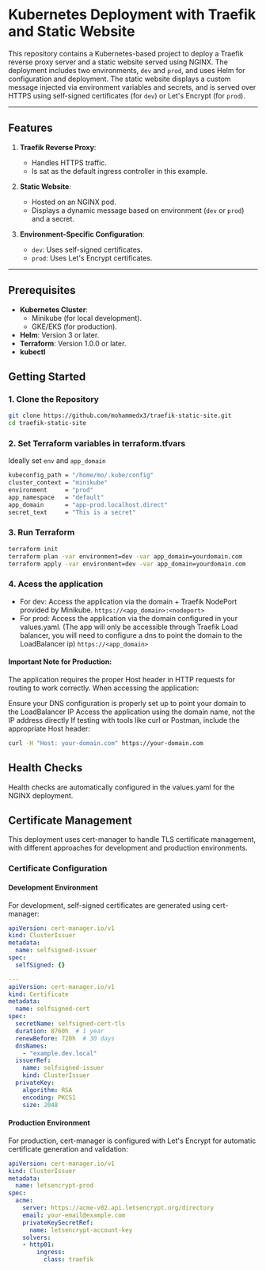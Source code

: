 # Kubernetes Deployment with Traefik and Static Website

This repository contains a Kubernetes-based project to deploy a Traefik reverse proxy server and a static website served using NGINX. The deployment includes two environments, `dev` and `prod`, and uses Helm for configuration and deployment. The static website displays a custom message injected via environment variables and secrets, and is served over HTTPS using self-signed certificates (for `dev`) or Let's Encrypt (for `prod`).

---

## Features

1. **Traefik Reverse Proxy**:
   - Handles HTTPS traffic.
   - Is sat as the default ingress controller in this example.

2. **Static Website**:
   - Hosted on an NGINX pod.
   - Displays a dynamic message based on environment (`dev` or `prod`) and a secret.

3. **Environment-Specific Configuration**:
   - `dev`: Uses self-signed certificates.
   - `prod`: Uses Let's Encrypt certificates.

---

## Prerequisites

- **Kubernetes Cluster**:
  - Minikube (for local development).
  - GKE/EKS (for production).
- **Helm**: Version 3 or later.
- **Terraform**: Version 1.0.0 or later.
- **kubectl**

## Getting Started

### 1. Clone the Repository

```bash
git clone https://github.com/mohammedx3/traefik-static-site.git
cd traefik-static-site
```

### 2. Set Terraform variables in terraform.tfvars
Ideally set `env` and `app_domain`
```bash
kubeconfig_path = "/home/mo/.kube/config"
cluster_context = "minikube"
environment     = "prod"
app_namespace   = "default"
app_domain      = "app-prod.localhost.direct"
secret_text     = "This is a secret"
```

### 3. Run Terraform
```bash
terraform init
terraform plan -var environment=dev -var app_domain=yourdomain.com
terraform apply -var environment=dev -var app_domain=yourdomain.com
```

### 4. Acess the application
- For dev: Access the application via the domain + Traefik NodePort provided by Minikube. `https://<app_domain>:<nodeport>`
- For prod: Access the application via the domain configured in your values.yaml. (The app will only be accessible through Traefik Load balancer, you will need to configure a dns to point the domain to the LoadBalancer ip) `https://<app_domain>`

#### Important Note for Production:
The application requires the proper Host header in HTTP requests for routing to work correctly. When accessing the application:

Ensure your DNS configuration is properly set up to point your domain to the LoadBalancer IP
Access the application using the domain name, not the IP address directly
If testing with tools like curl or Postman, include the appropriate Host header:
```bash
curl -H "Host: your-domain.com" https://your-domain.com
```

## Health Checks
Health checks are automatically configured in the values.yaml for the NGINX deployment.

## Certificate Management
This deployment uses cert-manager to handle TLS certificate management, with different approaches for development and production environments.

### Certificate Configuration
#### Development Environment
For development, self-signed certificates are generated using cert-manager:
```yaml
apiVersion: cert-manager.io/v1
kind: ClusterIssuer
metadata:
  name: selfsigned-issuer
spec:
  selfSigned: {}

---
apiVersion: cert-manager.io/v1
kind: Certificate
metadata:
  name: selfsigned-cert
spec:
  secretName: selfsigned-cert-tls
  duration: 8760h  # 1 year
  renewBefore: 720h  # 30 days
  dnsNames:
    - "example.dev.local"
  issuerRef:
    name: selfsigned-issuer
    kind: ClusterIssuer
  privateKey:
    algorithm: RSA
    encoding: PKCS1
    size: 2048
```
#### Production Environment
For production, cert-manager is configured with Let's Encrypt for automatic certificate generation and validation:

```yaml
apiVersion: cert-manager.io/v1
kind: ClusterIssuer
metadata:
  name: letsencrypt-prod
spec:
  acme:
    server: https://acme-v02.api.letsencrypt.org/directory
    email: your-email@example.com
    privateKeySecretRef:
      name: letsencrypt-account-key
    solvers:
    - http01:
        ingress:
          class: traefik
```
